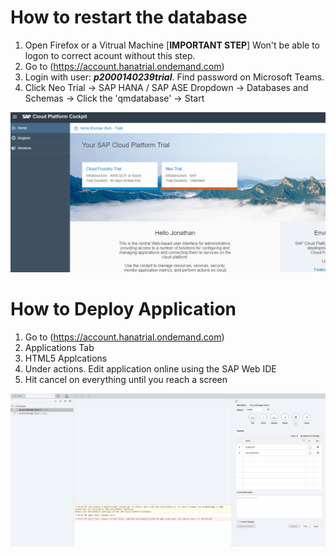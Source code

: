 # How to restart the database
1. Open Firefox or a Vitrual Machine [**IMPORTANT STEP**] Won't be able to logon to correct acount without this step.
2. Go to (https://account.hanatrial.ondemand.com)
2. Login with user: ***p2000140239trial***. Find password on Microsoft Teams.
3. Click Neo Trial -> SAP HANA / SAP ASE Dropdown -> Databases and Schemas -> Click the 'qmdatabase'
-> Start

![](../assets/restart_db.gif)

# How to Deploy Application
1. Go to (https://account.hanatrial.ondemand.com)
2. Applications Tab
3. HTML5 Applcations
4. Under actions. Edit application online using the SAP Web IDE
5. Hit cancel on everything until you reach a screen

![](../assets/qm_deploy.gif)
